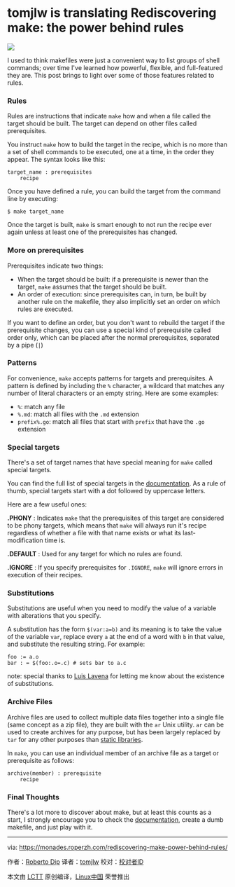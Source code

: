tomjlw is translating
Rediscovering make: the power behind rules
======

![](https://user-images.githubusercontent.com/4419992/35015638-0529f1c0-faf4-11e7-9801-4995fc4b54f0.jpg)

I used to think makefiles were just a convenient way to list groups of shell commands; over time I've learned how powerful, flexible, and full-featured they are. This post brings to light over some of those features related to rules.

### Rules

Rules are instructions that indicate `make` how and when a file called the target should be built. The target can depend on other files called prerequisites.

You instruct `make` how to build the target in the recipe, which is no more than a set of shell commands to be executed, one at a time, in the order they appear. The syntax looks like this:
```
target_name : prerequisites
    recipe
```

Once you have defined a rule, you can build the target from the command line by executing:
```
$ make target_name
```

Once the target is built, `make` is smart enough to not run the recipe ever again unless at least one of the prerequisites has changed.

### More on prerequisites

Prerequisites indicate two things:

  * When the target should be built: if a prerequisite is newer than the target, `make` assumes that the target should be built.
  * An order of execution: since prerequisites can, in turn, be built by another rule on the makefile, they also implicitly set an order on which rules are executed.



If you want to define an order, but you don't want to rebuild the target if the prerequisite changes, you can use a special kind of prerequisite called order only, which can be placed after the normal prerequisites, separated by a pipe (`|`)

### Patterns

For convenience, `make` accepts patterns for targets and prerequisites. A pattern is defined by including the `%` character, a wildcard that matches any number of literal characters or an empty string. Here are some examples:

  * `%`: match any file
  * `%.md`: match all files with the `.md` extension
  * `prefix%.go`: match all files that start with `prefix` that have the `.go` extension



### Special targets

There's a set of target names that have special meaning for `make` called special targets.

You can find the full list of special targets in the [documentation][1]. As a rule of thumb, special targets start with a dot followed by uppercase letters.

Here are a few useful ones:

**.PHONY** : Indicates `make` that the prerequisites of this target are considered to be phony targets, which means that `make` will always run it's recipe regardless of whether a file with that name exists or what its last-modification time is.

**.DEFAULT** : Used for any target for which no rules are found.

**.IGNORE** : If you specify prerequisites for `.IGNORE`, `make` will ignore errors in execution of their recipes.

### Substitutions

Substitutions are useful when you need to modify the value of a variable with alterations that you specify.

A substitution has the form `$(var:a=b)` and its meaning is to take the value of the variable `var`, replace every `a` at the end of a word with `b` in that value, and substitute the resulting string. For example:
```
foo := a.o
bar : = $(foo:.o=.c) # sets bar to a.c
```

note: special thanks to [Luis Lavena][2] for letting me know about the existence of substitutions.

### Archive Files

Archive files are used to collect multiple data files together into a single file (same concept as a zip file), they are built with the `ar` Unix utility. `ar` can be used to create archives for any purpose, but has been largely replaced by `tar` for any other purposes than [static libraries][3].

In `make`, you can use an individual member of an archive file as a target or prerequisite as follows:
```
archive(member) : prerequisite 
    recipe
```

### Final Thoughts

There's a lot more to discover about make, but at least this counts as a start, I strongly encourage you to check the [documentation][4], create a dumb makefile, and just play with it.

--------------------------------------------------------------------------------

via: https://monades.roperzh.com/rediscovering-make-power-behind-rules/

作者：[Roberto Dip][a]
译者：[tomjlw](https://github.com/tomjlw)
校对：[校对者ID](https://github.com/校对者ID)

本文由 [LCTT](https://github.com/LCTT/TranslateProject) 原创编译，[Linux中国](https://linux.cn/) 荣誉推出

[a]:https://monades.roperzh.com
[1]:https://www.gnu.org/software/make/manual/make.html#Special-Targets
[2]:https://twitter.com/luislavena/
[3]:http://tldp.org/HOWTO/Program-Library-HOWTO/static-libraries.html
[4]:https://www.gnu.org/software/make/manual/make.html
